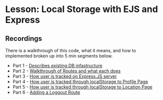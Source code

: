 # Lesson: Local Storage with EJS and Express

## Recordings
There is a walkthrough of this code, what it means, and how to implemented broken up into 5 min segments below. 

* Part 1 - [Describes existing DB infastructure](https://www.loom.com/share/76b2f0d271f644669d6d4196a385f24c)
* Part 2 - [Walkthrough of Routes and what each does](https://www.loom.com/share/e278c4f718614412911a802cb21bcb65)
* Part 3 - [How user is tracked on Express.JS server](https://www.loom.com/share/5496ed8f0128440b8478f0bd2f1bec85)
* Part 4 - [How user is tracked through localStorage to Profile Page](https://www.loom.com/share/a6bd802fd24a416ab940db4e9e264fc0)
* Part 5 - [How user is tracked through localStorage to Location Page](https://www.loom.com/share/7765ba22ded345b886760efb5c93af05)
* Part 6 - [Adding a Loggout Route](https://www.loom.com/share/1fb9e128b35344528c0ce5759ce35825)